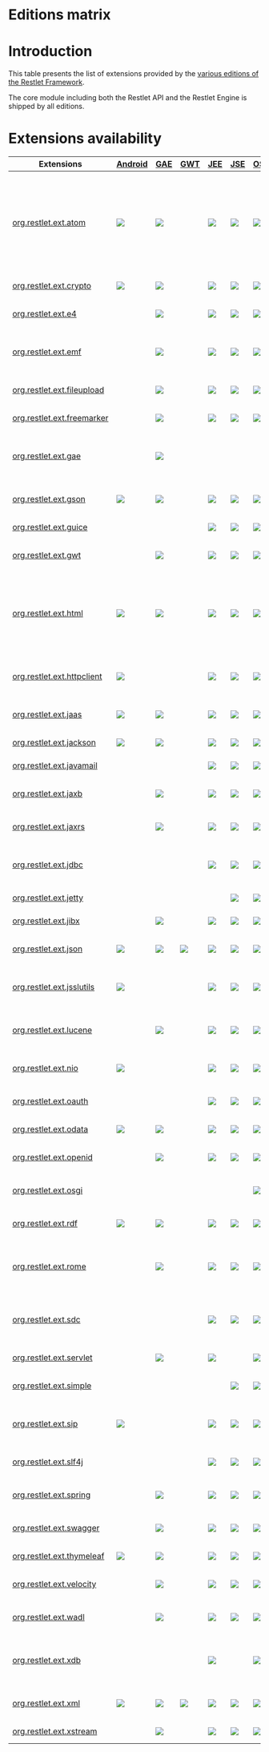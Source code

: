 Editions matrix
===============

Introduction
============

This table presents the list of extensions provided by the [various
editions of the Restlet Framework](../editions "Part III - Restlet Editions").

The core module including both the Restlet API and the Restlet Engine is
shipped by all editions.

Extensions availability
=======================

Extensions|[Android](../editions/android "Android")|[GAE](../editions/gae "GAE")|[GWT](../editions/gwt "GWT")|[JEE](../editions/jee "JEE")|[JSE](../editions/jse "JSE")|[OSGi](../editions/osgi "OSGi")|Description
--------- |  ------------------------------------------------------------------------------- | ------------------------------------------------------------------------------- | ------------------------------------------------------------------------------- | ------------------------------------------------------------------------------- | ------------------------------------------------------------------------------- | ------------------------------------------------------------------------------- | -
[org.restlet.ext.atom](./atom "atom")|![](/images/icons/8/puce.png)|![](/images/icons/8/puce.png)|&nbsp;|![](/images/icons/8/puce.png)|![](/images/icons/8/puce.png)|![](/images/icons/8/puce.png)|Support for the Atom syndication and the AtomPub (Atom Publication Protocol) standards in their 1.0 version.
[org.restlet.ext.crypto](./crypto "crypto")|![](/images/icons/8/puce.png)|![](/images/icons/8/puce.png)|&nbsp;|![](/images/icons/8/puce.png)|![](/images/icons/8/puce.png)|![](/images/icons/8/puce.png)|Support for cryptography.
[org.restlet.ext.e4](./e4 "e4")|&nbsp;|![](/images/icons/8/puce.png)|&nbsp;|![](/images/icons/8/puce.png)|![](/images/icons/8/puce.png)|![](/images/icons/8/puce.png)|Support for the WADL specification.
[org.restlet.ext.emf](./emf "emf")|&nbsp;|![](/images/icons/8/puce.png)|&nbsp;|![](/images/icons/8/puce.png)|![](/images/icons/8/puce.png)|![](/images/icons/8/puce.png)|Integration with Eclipse Modeling Framework.
[org.restlet.ext.fileupload](./fileupload "fileupload")|&nbsp;|![](/images/icons/8/puce.png)|&nbsp;|![](/images/icons/8/puce.png)|![](/images/icons/8/puce.png)|![](/images/icons/8/puce.png)|Integration with Apache FileUpload.
[org.restlet.ext.freemarker](./freemarker "freemarker")|&nbsp;|![](/images/icons/8/puce.png)|&nbsp;|![](/images/icons/8/puce.png)|![](/images/icons/8/puce.png)|![](/images/icons/8/puce.png)|Integration with FreeMarker.
[org.restlet.ext.gae](./gae "gae")|&nbsp;|![](/images/icons/8/puce.png)|&nbsp;|&nbsp;|&nbsp;|&nbsp;|Integration to the Google App Engine UserService for the GAE edition.
[org.restlet.ext.gson](./gson "gson")|![](/images/icons/8/puce.png)|![](/images/icons/8/puce.png)|&nbsp;|![](/images/icons/8/puce.png)|![](/images/icons/8/puce.png)|![](/images/icons/8/puce.png)|Support for GSON representations.
[org.restlet.ext.guice](./guice "guice")|&nbsp;|&nbsp;|&nbsp;|![](/images/icons/8/puce.png)|![](/images/icons/8/puce.png)|![](/images/icons/8/puce.png)|Integration with Google Guice.
[org.restlet.ext.gwt](./gwt "gwt")|&nbsp;|![](/images/icons/8/puce.png)|&nbsp;|![](/images/icons/8/puce.png)|![](/images/icons/8/puce.png)|![](/images/icons/8/puce.png)|Server-side integration with GWT.
[org.restlet.ext.html](./html "html")|![](/images/icons/8/puce.png)|![](/images/icons/8/puce.png)|&nbsp;|![](/images/icons/8/puce.png)|![](/images/icons/8/puce.png)|![](/images/icons/8/puce.png)|Support for the HTML (HyperText Markup Language) standard in its 4.0 version and above.
[org.restlet.ext.httpclient](./httpclient "httpclient")|![](/images/icons/8/puce.png)|&nbsp;|&nbsp;|![](/images/icons/8/puce.png)|![](/images/icons/8/puce.png)|![](/images/icons/8/puce.png)|Integration with Apache Commons HTTP Client.
[org.restlet.ext.jaas](./jaas "jaas")|![](/images/icons/8/puce.png)|![](/images/icons/8/puce.png)|&nbsp;|![](/images/icons/8/puce.png)|![](/images/icons/8/puce.png)|![](/images/icons/8/puce.png)|Support for JAAS based security.
[org.restlet.ext.jackson](./jackson "jackson")|![](/images/icons/8/puce.png)|![](/images/icons/8/puce.png)|&nbsp;|![](/images/icons/8/puce.png)|![](/images/icons/8/puce.png)|![](/images/icons/8/puce.png)|Integration with Jackson.
[org.restlet.ext.javamail](./javamail "javamail")|&nbsp;|&nbsp;|&nbsp;|![](/images/icons/8/puce.png)|![](/images/icons/8/puce.png)|![](/images/icons/8/puce.png)|Integration with JavaMail.
[org.restlet.ext.jaxb](./jaxb "jaxb")|&nbsp;|![](/images/icons/8/puce.png)|&nbsp;|![](/images/icons/8/puce.png)|![](/images/icons/8/puce.png)|![](/images/icons/8/puce.png)|Integration with Java XML Binding.
[org.restlet.ext.jaxrs](./jaxrs "jaxrs")|&nbsp;|![](/images/icons/8/puce.png)|&nbsp;|![](/images/icons/8/puce.png)|![](/images/icons/8/puce.png)|![](/images/icons/8/puce.png)|Implementation of JAX-RS (JSR-311)
[org.restlet.ext.jdbc](./jdbc "jdbc")|&nbsp;|&nbsp;|&nbsp;|![](/images/icons/8/puce.png)|![](/images/icons/8/puce.png)|![](/images/icons/8/puce.png)|Integration with Java DataBase Connectivity (JDBC).
[org.restlet.ext.jetty](./jetty "jetty")|&nbsp;|&nbsp;|&nbsp;|&nbsp;|![](/images/icons/8/puce.png)|![](/images/icons/8/puce.png)|Integration with Jetty.
[org.restlet.ext.jibx](./jibx "jibx")|&nbsp;|![](/images/icons/8/puce.png)|&nbsp;|![](/images/icons/8/puce.png)|![](/images/icons/8/puce.png)|![](/images/icons/8/puce.png)|Integration with JiBX.
[org.restlet.ext.json](./json "json")|![](/images/icons/8/puce.png)|![](/images/icons/8/puce.png)|![](/images/icons/8/puce.png)|![](/images/icons/8/puce.png)|![](/images/icons/8/puce.png)|![](/images/icons/8/puce.png)|Support for JSON representations.
[org.restlet.ext.jsslutils](./jsslutils "jsslutils")|![](/images/icons/8/puce.png)|&nbsp;|&nbsp;|![](/images/icons/8/puce.png)|![](/images/icons/8/puce.png)|![](/images/icons/8/puce.png)|Utilities to provide additional SSL support.
[org.restlet.ext.lucene](./lucene "lucene")|&nbsp;|![](/images/icons/8/puce.png)|&nbsp;|![](/images/icons/8/puce.png)|![](/images/icons/8/puce.png)|![](/images/icons/8/puce.png)|Integration with Apache Lucene, Solr and Tika sub-projects.
[org.restlet.ext.nio](./nio "nio")|![](/images/icons/8/puce.png)|&nbsp;|&nbsp;|![](/images/icons/8/puce.png)|![](/images/icons/8/puce.png)|![](/images/icons/8/puce.png)|Integration with java.nio package.
[org.restlet.ext.oauth](./oauth "oauth")|&nbsp;|&nbsp;|&nbsp;|![](/images/icons/8/puce.png)|![](/images/icons/8/puce.png)|![](/images/icons/8/puce.png)|Support for OAuth HTTP authentication.
[org.restlet.ext.odata](./odata "odata")|![](/images/icons/8/puce.png)|![](/images/icons/8/puce.png)|&nbsp;|![](/images/icons/8/puce.png)|![](/images/icons/8/puce.png)|![](/images/icons/8/puce.png)|Integration with OData services.
[org.restlet.ext.openid](./openid "openid")|&nbsp;|![](/images/icons/8/puce.png)|&nbsp;|![](/images/icons/8/puce.png)|![](/images/icons/8/puce.png)|![](/images/icons/8/puce.png)|Support for OpenID authentication.
[org.restlet.ext.osgi](./osgi "osgi")|&nbsp;|&nbsp;|&nbsp;|&nbsp;|&nbsp;|![](/images/icons/8/puce.png)|Support for the OSGi specification.
[org.restlet.ext.rdf](./rdf "rdf")|![](/images/icons/8/puce.png)|![](/images/icons/8/puce.png)|&nbsp;|![](/images/icons/8/puce.png)|![](/images/icons/8/puce.png)|![](/images/icons/8/puce.png)|Support for the RDF parsing and generation.
[org.restlet.ext.rome](./rome "rome")|&nbsp;|![](/images/icons/8/puce.png)|&nbsp;|![](/images/icons/8/puce.png)|![](/images/icons/8/puce.png)|![](/images/icons/8/puce.png)|Support for syndicated representations via the ROME library.
[org.restlet.ext.sdc](./sdc "sdc")|&nbsp;|&nbsp;|&nbsp;|![](/images/icons/8/puce.png)|![](/images/icons/8/puce.png)|![](/images/icons/8/puce.png)|Integration with Google Secure Data Connector on the cloud side.
[org.restlet.ext.servlet](./servlet "servlet")|&nbsp;|![](/images/icons/8/puce.png)|&nbsp;|![](/images/icons/8/puce.png)|&nbsp;|![](/images/icons/8/puce.png)|Integration with Servlet API.
[org.restlet.ext.simple](./simple "simple")|&nbsp;|&nbsp;|&nbsp;|&nbsp;|![](/images/icons/8/puce.png)|![](/images/icons/8/puce.png)|Integration with Simple framework.
[org.restlet.ext.sip](./sip "sip")|![](/images/icons/8/puce.png)|&nbsp;|&nbsp;|![](/images/icons/8/puce.png)|![](/images/icons/8/puce.png)|![](/images/icons/8/puce.png)|Support for Session Initiation Protocol (SIP).
[org.restlet.ext.slf4j](./slf4j "slf4j")|&nbsp;|&nbsp;|&nbsp;|![](/images/icons/8/puce.png)|![](/images/icons/8/puce.png)|![](/images/icons/8/puce.png)|Support for the SLF4J logging bridge.
[org.restlet.ext.spring](./spring "spring")|&nbsp;|![](/images/icons/8/puce.png)|&nbsp;|![](/images/icons/8/puce.png)|![](/images/icons/8/puce.png)|![](/images/icons/8/puce.png)|Integration with Spring Framework.
[org.restlet.ext.swagger](./swagger "swagger")|&nbsp;|![](/images/icons/8/puce.png)|&nbsp;|![](/images/icons/8/puce.png)|![](/images/icons/8/puce.png)|![](/images/icons/8/puce.png)|Integration with Simple framework.
[org.restlet.ext.thymeleaf](./thymeleaf "thymeleaf")|![](/images/icons/8/puce.png)|![](/images/icons/8/puce.png)|&nbsp;|![](/images/icons/8/puce.png)|![](/images/icons/8/puce.png)|![](/images/icons/8/puce.png)|Integration with Thymeleaf.
[org.restlet.ext.velocity](./velocity "velocity")|&nbsp;|![](/images/icons/8/puce.png)|&nbsp;|![](/images/icons/8/puce.png)|![](/images/icons/8/puce.png)|![](/images/icons/8/puce.png)|Integration with Apache Velocity.
[org.restlet.ext.wadl](./wadl "wadl")|&nbsp;|![](/images/icons/8/puce.png)|&nbsp;|![](/images/icons/8/puce.png)|![](/images/icons/8/puce.png)|![](/images/icons/8/puce.png)|Support for the WADL specification.
[org.restlet.ext.xdb](./xdb "xdb")|&nbsp;|&nbsp;|&nbsp;|![](/images/icons/8/puce.png)|&nbsp;|![](/images/icons/8/puce.png)|Integration within OracleJVM via the Oracle XML DB feature.
[org.restlet.ext.xml](./xml "xml")|![](/images/icons/8/puce.png)|![](/images/icons/8/puce.png)|![](/images/icons/8/puce.png)|![](/images/icons/8/puce.png)|![](/images/icons/8/puce.png)|![](/images/icons/8/puce.png)|Support for the XML documents.
[org.restlet.ext.xstream](./xstream "xstream")|&nbsp;|![](/images/icons/8/puce.png)|&nbsp;|![](/images/icons/8/puce.png)|![](/images/icons/8/puce.png)|![](/images/icons/8/puce.png)|Integration with XStream.